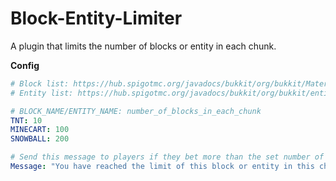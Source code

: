 # Block-Entity-Limiter
A plugin that limits the number of blocks or entity in each chunk.

**Config**
```yaml
# Block list: https://hub.spigotmc.org/javadocs/bukkit/org/bukkit/Material.html
# Entity list: https://hub.spigotmc.org/javadocs/bukkit/org/bukkit/entity/package-summary.html

# BLOCK_NAME/ENTITY_NAME: number_of_blocks_in_each_chunk
TNT: 10
MINECART: 100
SNOWBALL: 200

# Send this message to players if they bet more than the set number of blocks
Message: "You have reached the limit of this block or entity in this chunk."
```
